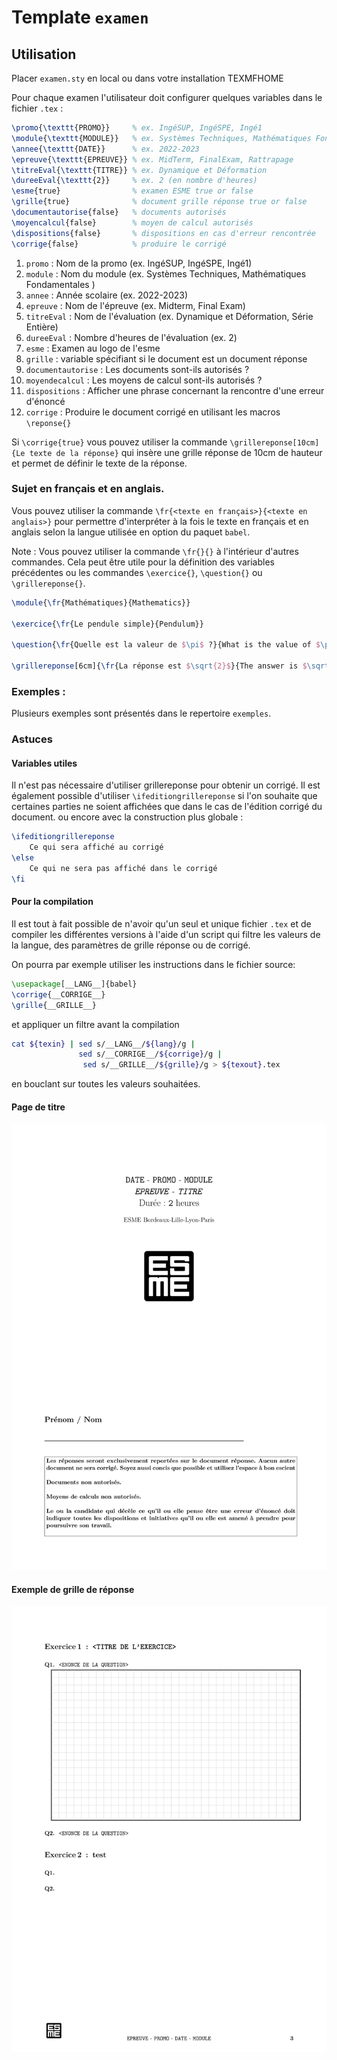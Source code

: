 # Template `examen`

## Utilisation

Placer `examen.sty` en local ou dans votre installation TEXMFHOME

Pour chaque examen l'utilisateur doit configurer quelques variables 
dans le fichier `.tex` :

```latex
\promo{\texttt{PROMO}}     % ex. IngéSUP, IngéSPE, Ingé1
\module{\texttt{MODULE}}   % ex. Systèmes Techniques, Mathématiques Fondamentales
\annee{\texttt{DATE}}      % ex. 2022-2023
\epreuve{\texttt{EPREUVE}} % ex. MidTerm, FinalExam, Rattrapage
\titreEval{\texttt{TITRE}} % ex. Dynamique et Déformation
\dureeEval{\texttt{2}}     % ex. 2 (en nombre d'heures)
\esme{true}                % examen ESME true or false
\grille{true}              % document grille réponse true or false
\documentautorise{false}   % documents autorisés
\moyencalcul{false}        % moyen de calcul autorisés
\dispositions{false}       % dispositions en cas d'erreur rencontrée
\corrige{false}            % produire le corrigé
```

1. `promo` : Nom de la promo (ex. IngéSUP, IngéSPE, Ingé1)
2. `module` : Nom du module (ex. Systèmes Techniques, Mathématiques Fondamentales )
3. `annee` : Année scolaire (ex. 2022-2023)
4. `epreuve` : Nom de l'épreuve (ex. Midterm, Final Exam)
5. `titreEval` : Nom de l'évaluation (ex. Dynamique et Déformation, Série Entière)
6. `dureeEval` : Nombre d'heures de l'évaluation (ex. 2)
7. `esme` : Examen au logo de l'esme
8. `grille` : variable spécifiant si le document est un document réponse  
9. `documentautorise` : Les documents sont-ils autorisés ?
10. `moyendecalcul` : Les moyens de calcul sont-ils autorisés ?
11. `dispositions` : Afficher une phrase concernant la rencontre d'une erreur d'énoncé
12. `corrige` : Produire le document corrigé en utilisant les macros `\reponse{}`

Si `\corrige{true}` vous pouvez utiliser la commande `\grillereponse[10cm]{Le texte de la réponse}`
qui insère une grille réponse de 10cm de hauteur et permet de définir le texte de la réponse.

### Sujet en français et en anglais.

Vous pouvez utiliser la commande `\fr{<texte en français>}{<texte en anglais>}` 
pour permettre d'interpréter à la fois le texte en français et en anglais selon 
la langue utilisée en option du paquet `babel`.

Note : Vous pouvez utiliser la commande `\fr{}{}` à l'intérieur d'autres commandes. Cela peut être utile 
pour la définition des variables précédentes ou les commandes `\exercice{}`, `\question{}` ou `\grillereponse{}`. 
```latex
\module{\fr{Mathématiques}{Mathematics}}

\exercice{\fr{Le pendule simple}{Pendulum}}

\question{\fr{Quelle est la valeur de $\pi$ ?}{What is the value of $\pi$?}}

\grillereponse[6cm]{\fr{La réponse est $\sqrt{2}$}{The answer is $\sqrt{2}$}}
```

### Exemples :
   Plusieurs exemples sont présentés dans le repertoire `exemples`.

### Astuces

#### Variables utiles
Il n'est pas nécessaire d'utiliser grillereponse pour obtenir un corrigé.
Il est également possible d'utiliser `\ifeditiongrillereponse` si l'on souhaite
que certaines parties ne soient affichées que dans le cas de l'édition corrigé du document.
ou encore avec la construction plus globale :
```latex
\ifeditiongrillereponse
    Ce qui sera affiché au corrigé
\else
    Ce qui ne sera pas affiché dans le corrigé
\fi
```

#### Pour la compilation 

Il est tout à fait possible de n'avoir qu'un seul et unique fichier `.tex` et
de compiler les différentes versions à l'aide d'un script qui filtre les valeurs
de la langue, des paramètres de grille réponse ou de corrigé.

On pourra par exemple utiliser les instructions dans le fichier source:
```latex
\usepackage[__LANG__]{babel}
\corrige{__CORRIGE__}
\grille{__GRILLE__} 
```
et appliquer un filtre avant la compilation 
```bash
cat ${texin} | sed s/__LANG__/${lang}/g |
               sed s/__CORRIGE__/${corrige}/g |
                sed s/__GRILLE__/${grille}/g > ${texout}.tex
```
en bouclant sur toutes les valeurs souhaitées.

#### Page de titre
<img src="../img/exemple_sujet_grille-0.png" width="800" class="center">

#### Exemple de grille de réponse 
<img src="../img/exemple_sujet_grille-1.png" width="800" class="center">


